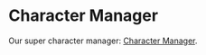 # Character Manager

Our super character manager: [Character Manager](https://ldolne.github.io/character-manager/ "Character Manager").